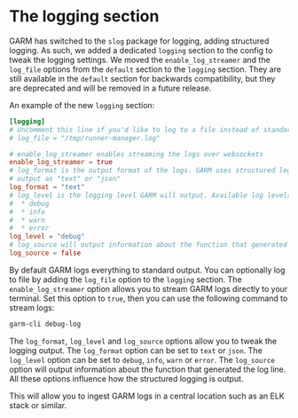 # The logging section

GARM has switched to the `slog` package for logging, adding structured logging. As such, we added a dedicated `logging` section to the config to tweak the logging settings. We moved the `enable_log_streamer` and the `log_file` options from the `default` section to the `logging` section. They are still available in the `default` section for backwards compatibility, but they are deprecated and will be removed in a future release.

An example of the new `logging` section:

```toml
[logging]
# Uncomment this line if you'd like to log to a file instead of standard output.
# log_file = "/tmp/runner-manager.log"

# enable_log_streamer enables streaming the logs over websockets
enable_log_streamer = true
# log_format is the output format of the logs. GARM uses structured logging and can
# output as "text" or "json"
log_format = "text"
# log_level is the logging level GARM will output. Available log levels are:
#  * debug
#  * info
#  * warn
#  * error
log_level = "debug"
# log_source will output information about the function that generated the log line.
log_source = false
```

By default GARM logs everything to standard output. You can optionally log to file by adding the `log_file` option to the `logging` section. The `enable_log_streamer` option allows you to stream GARM logs directly to your terminal. Set this option to `true`, then you can use the following command to stream logs:

```bash
garm-cli debug-log
```

The `log_format`, `log_level` and `log_source` options allow you to tweak the logging output. The `log_format` option can be set to `text` or `json`. The `log_level` option can be set to `debug`, `info`, `warn` or `error`. The `log_source` option will output information about the function that generated the log line. All these options influence how the structured logging is output.

This will allow you to ingest GARM logs in a central location such as an ELK stack or similar.
